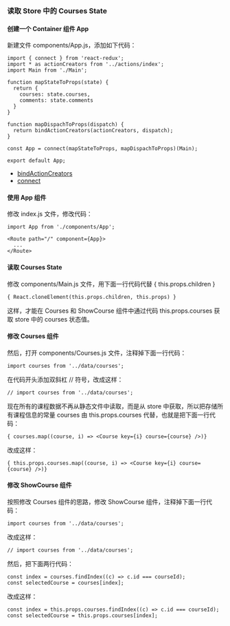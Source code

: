 ### 读取 Store 中的 Courses State

#### 创建一个 Container 组件 App

新建文件 components/App.js，添加如下代码：

```import { bindActionCreators } from 'redux';
import { connect } from 'react-redux';
import * as actionCreators from '../actions/index';
import Main from './Main';

function mapStateToProps(state) {
  return {
    courses: state.courses,
    comments: state.comments
  }
}

function mapDispachToProps(dispatch) {
  return bindActionCreators(actionCreators, dispatch);
}

const App = connect(mapStateToProps, mapDispachToProps)(Main);

export default App;
```
* [bindActionCreators](http://redux.js.org/docs/api/bindActionCreators.html)
* [connect](http://redux.js.org/docs/api/bindActionCreators.html)



#### 使用 App 组件

修改 index.js 文件，修改代码：

```
import App from './components/App';

<Route path="/" component={App}>
  ...
</Route>

```
#### 读取 Courses State

修改 components/Main.js 文件，用下面一行代码代替 { this.props.children }

```
{ React.cloneElement(this.props.children, this.props) }

```
这样，才能在 Courses 和 ShowCourse 组件中通过代码 this.props.courses 获取 store 中的 courses 状态值。

#### 修改 Courses 组件

然后，打开 components/Courses.js 文件，注释掉下面一行代码：

```
import courses from '../data/courses';

```
在代码开头添加双斜杠 // 符号，改成这样：

```
// import courses from '../data/courses';

```
现在所有的课程数据不再从静态文件中读取，而是从 store 中获取，所以把存储所有课程信息的常量 courses 由 this.props.courses 代替，也就是把下面一行代码：

```
{ courses.map((course, i) => <Course key={i} course={course} />)}

```
改成这样：

```
{ this.props.courses.map((course, i) => <Course key={i} course={course} />)}

```
#### 修改 ShowCourse 组件

按照修改 Courses 组件的思路，修改 ShowCourse 组件，注释掉下面一行代码：

```
import courses from '../data/courses';

```
改成这样：

```
// import courses from '../data/courses';

```
然后，把下面两行代码：

```
const index = courses.findIndex((c) => c.id === courseId);
const selectedCourse = courses[index];

```
改成这样：

```
const index = this.props.courses.findIndex((c) => c.id === courseId);
const selectedCourse = this.props.courses[index];

```
